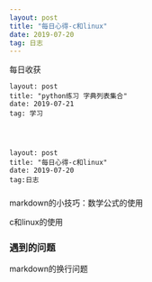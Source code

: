 ```yaml
---
layout: post
title: "每日心得-c和linux"
date: 2019-07-20
tag: 日志
---
```








每日收获

```
layout: post
title: "python练习 字典列表集合"
date: 2019-07-21
tag: 学习




layout: post
title: "每日心得-c和linux"
date: 2019-07-20
tag:日志
```







### 

markdown的小技巧：数学公式的使用

c和linux的使用

### 遇到的问题

markdown的换行问题

